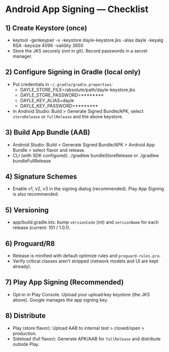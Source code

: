 # Android App Signing — Checklist

## 1) Create Keystore (once)
- keytool -genkeypair -v -keystore dayle-keystore.jks -alias dayle -keyalg RSA -keysize 4096 -validity 3650
- Store the JKS securely (not in git). Record passwords in a secret manager.

## 2) Configure Signing in Gradle (local only)
- Put credentials in `~/.gradle/gradle.properties`:
  - DAYLE_STORE_FILE=/absolute/path/dayle-keystore.jks
  - DAYLE_STORE_PASSWORD=********
  - DAYLE_KEY_ALIAS=dayle
  - DAYLE_KEY_PASSWORD=********
- In Android Studio: Build > Generate Signed Bundle/APK, select `storeRelease` or `fullRelease` and the above keystore.

## 3) Build App Bundle (AAB)
- Android Studio: Build > Generate Signed Bundle/APK > Android App Bundle > select flavor and release.
- CLI (with SDK configured): ./gradlew bundleStoreRelease or ./gradlew bundleFullRelease

## 4) Signature Schemes
- Enable v1, v2, v3 in the signing dialog (recommended). Play App Signing is also recommended.

## 5) Versioning
- app/build.gradle.kts: bump `versionCode` (int) and `versionName` for each release (current: 101 / 1.0.1).

## 6) Proguard/R8
- Release is minified with default optimize rules and `proguard-rules.pro`.
- Verify critical classes aren’t stripped (network models and UI are kept already).

## 7) Play App Signing (Recommended)
- Opt‑in in Play Console. Upload your upload‑key keystore (the JKS above). Google manages the app signing key.

## 8) Distribute
- Play (store flavor): Upload AAB to internal test > closed/open > production.
- Sideload (full flavor): Generate APK/AAB for `fullRelease` and distribute outside Play.
